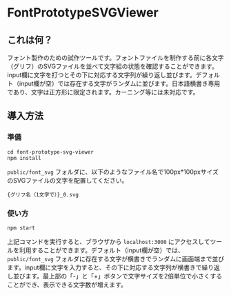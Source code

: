 # FontPrototypeSVGViewer
## これは何？
フォント製作のための試作ツールです。フォントファイルを制作する前に各文字（グリフ）のSVGファイルを並べて文字組の状態を確認することができます。input欄に文字を打つとその下に対応する文字列が繰り返し並びます。デフォルト（input欄が空）では存在する文字がランダムに並びます。日本語横書き専用であり、文字は正方形に限定されます。カーニング等には未対応です。

## 導入方法

### 準備
```
cd font-prototype-svg-viewer
npm install
```
`public/font_svg` フォルダに、以下のようなファイル名で100px*100pxサイズのSVGファイルの文字を配置してください。

`{グリフ名（1文字で）}_0.svg`

### 使い方
```
npm start
```
上記コマンドを実行すると、ブラウザから `localhost:3000` にアクセスしてツールを利用することができます。デフォルト（input欄が空）では、`public/font_svg` フォルダに存在する文字が横書きでランダムに画面端まで並びます。input欄に文字を入力すると、その下に対応する文字列が横書きで繰り返し並びます。最上部の「-」と「+」ボタンで文字サイズを2倍単位で小さくすることができ、表示できる文字数が増えます。
